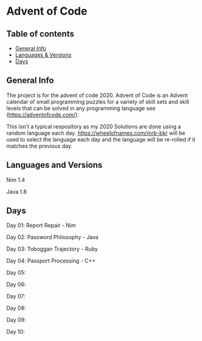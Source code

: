 # Advent of Code

## Table of contents
* [General Info](#general-info)
* [Languages & Versions](#languages-and-versions)
* [Days](#days)

## General Info

The project is for the advent of code 2020. Advent of Code is an Advent calendar of small programming puzzles for a variety of skill sets and skill levels that can be solved in any programming language see (https://adventofcode.com/).


This isn't a typical respository as my 2020 Solutions are done using a random language each day. https://wheelofnames.com/mrb-bkr will be used to select the language each day and the language will be re-rolled if it matches the previous day.

## Languages and Versions

Nim 1.4

Java 1.8

## Days

Day 01: Report Repair - Nim

Day 02: Password Philosophy - Java

Day 03: Toboggan Trajectory - Ruby

Day 04: Passport Processing - C++

Day 05:

Day 06: 

Day 07:

Day 08:

Day 09:

Day 10:
